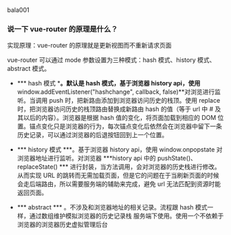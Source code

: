 bala001
### 说一下 vue-router 的原理是什么？
实现原理：vue-router 的原理就是更新视图而不重新请求页面

vue-router 可以通过 mode 参数设置为三种模式：hash 模式、history 模式、abstract 模式。

* *** hash 模式 ***。默认是 hash 模式，基于浏览器 history api，使用** window.addEventListener("hashchange", callback, false)**对浏览进行监听。当调用 push 时，把新路由添加到浏览器访问历史的栈顶。使用 replace 时，把浏览器访问历史的栈顶路由替换成新路由 hash 的值（等于 url 中 # 及其以后的内容）。浏览器是根据 hash 值的变化，将页面加载到相应的 DOM 位置。锚点变化只是浏览器的行为，每次锚点变化后依然会在浏览器中留下一条历史记录，可以通过浏览器的后退按钮回到上一个位置。

* *** history 模式 ***。基于浏览器 history api，使用 window.onpopstate 对浏览器地址进行监听。对浏览器 ***history api 中的 pushState()、replaceState() *** 进行封装，当方法调用，会对浏览器的历史栈进行修改。从而实现 URL 的跳转而无需加载页面，但是它的问题在于当刷新页面的时候会走后端路由，所以需要服务端的辅助来完成，避免 url 无法匹配到资源时能返回页面。

* *** abstract *** 。不涉及和浏览器地址的相关记录。流程跟 hash 模式一样，通过数组维护模拟浏览器的历史记录栈 服务端下使用。使用一个不依赖于浏览器的浏览器历史虚拟管理后台